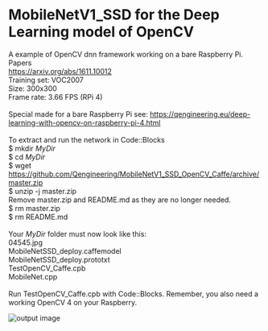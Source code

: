 # MobileNetV1_SSD for the Deep Learning model of OpenCV
A example of OpenCV dnn framework working on a bare Raspberry Pi.
Papers <br/>
https://arxiv.org/abs/1611.10012 <br/>
Training set: VOC2007 <br/>
Size: 300x300 <br/>
Frame rate: 3.66 FPS (RPi 4) <br/>
<br/>
Special made for a bare Raspberry Pi see: https://qengineering.eu/deep-learning-with-opencv-on-raspberry-pi-4.html <br/>
<br/>
To extract and run the network in Code::Blocks <br/>
$ mkdir *MyDir* <br/>
$ cd *MyDir* <br/>
$ wget https://github.com/Qengineering/MobileNetV1_SSD_OpenCV_Caffe/archive/master.zip <br/>
$ unzip -j master.zip <br/>
Remove master.zip and README.md as they are no longer needed. <br/> 
$ rm master.zip <br/>
$ rm README.md <br/> <br/>
Your *MyDir* folder must now look like this: <br/> 
04545.jpg <br/>
MobileNetSSD_deploy.caffemodel <br/>
MobileNetSSD_deploy.prototxt <br/>
TestOpenCV_Caffe.cpb <br/>
MobileNet.cpp <br/>
 <br/>
Run TestOpenCV_Caffe.cpb with Code::Blocks. Remember, you also need a working OpenCV 4 on your Raspberry. <br/>

![output image]( https://qengineering.eu/images/FPS.png )


